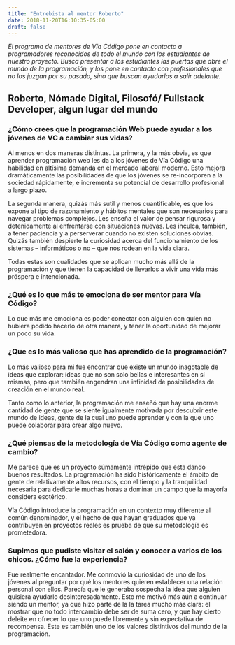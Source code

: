 ```yaml
---
title: "Entrebista al mentor Roberto"
date: 2018-11-20T16:10:35-05:00
draft: false
---
```


_El programa de mentores de Vía Código pone en contacto a programadores reconocidos de todo el mundo con los estudiantes de nuestro proyecto.
Busca presentar a los estudiantes las puertas que abre el mundo de la programación, y los pone en contacto con profesionales que no los juzgan por su pasado,
sino que buscan ayudarlos a salir adelante._

## Roberto, Nómade Digital, Filosofó/ Fullstack Developer, algun lugar del mundo

### **¿Cómo crees que la programación Web puede ayudar a los jóvenes de VC a cambiar sus vidas?**

Al menos en dos maneras distintas. La primera, y la más obvia, es que aprender programación web les da a los jóvenes de Vía Código una habilidad en altísima demanda en el mercado laboral moderno. Esto mejora dramáticamente las posibilidades de que los jóvenes se re-incorporen a la sociedad rápidamente, e incrementa su potencial de desarrollo profesional a largo plazo.

La segunda manera, quizás más sutil y menos cuantificable, es que los expone al tipo de razonamiento y hábitos mentales que son necesarios para navegar problemas complejos. Les enseña el valor de pensar rigurosa y detenidamente al enfrentarse con situaciones nuevas. Les inculca, también, a tener paciencia y a perserverar cuando no existen soluciones obvias. Quizás también despierte la curiosidad acerca del funcionamiento de los sistemas – informáticos o no – que nos rodean en la vida diara.

Todas estas son cualidades que se aplican mucho más allá de la programación y que tienen la capacidad de llevarlos a vivir una vida más próspera e intencionada.

### **¿Qué es lo que más te emociona de ser mentor para Vía Código?**

Lo que más me emociona es poder conectar con alguien con quien no hubiera podido hacerlo de otra manera, y tener la oportunidad de mejorar un poco su vida.

### **¿Que es lo más valioso que has aprendido de la programación?**

Lo más valioso para mi fue encontrar que existe un mundo inagotable de ideas que explorar: ideas que no son solo bellas e interesantes en sí mismas, pero que también engendran una infinidad de posibilidades de creación en el mundo real.

Tanto como lo anterior, la programación me enseñó que hay una enorme cantidad de gente que se siente igualmente motivada por descubrir este mundo de ideas, gente de la cual uno puede aprender y con la que uno puede colaborar para crear algo nuevo.

### **¿Qué piensas de la metodología de Vía Código como agente de cambio?**

Me parece que es un proyecto súmamente intrépido que esta dando buenos resultados. La programación ha sido históricamente el ámbito de gente de relativamente altos recursos, con el tiempo y la tranquilidad necesaria para dedicarle muchas horas a dominar un campo que la mayoría considera esotérico.

Vía Código introduce la programación en un contexto muy diferente al común denominador, y el hecho de que hayan graduados que ya contribuyen en proyectos reales es prueba de que su metodología es prometedora.

### **Supimos que pudiste visitar el salón y conocer a varios de los chicos. ¿Cómo fue la experiencia?**

Fue realmente encantador. Me conmovió la curiosidad de uno de los jóvenes al preguntar por qué los mentores quieren establecer una relación personal con ellos. Parecía que le generaba sospecha la idea que alguien quisiera ayudarlo desinteresadamente. Esto me motivó más aún a continuar siendo un mentor, ya que hizo parte de la la tarea mucho más clara: el mostrar que no todo intercambio debe ser de suma cero, y que hay cierto deleite en ofrecer lo que uno puede libremente y sin expectativa de recompensa. Este es también uno de los valores distintivos del mundo de la programación.
